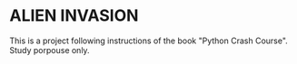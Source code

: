 # ALIEN INVASION 

This is a project following instructions of the book "Python Crash Course".
Study porpouse only.
